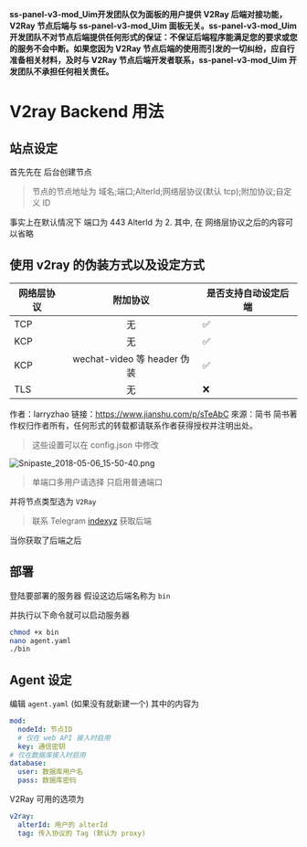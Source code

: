 **ss-panel-v3-mod_Uim开发团队仅为面板的用户提供 V2Ray 后端对接功能，V2Ray 节点后端与 ss-panel-v3-mod_Uim 面板无关。ss-panel-v3-mod_Uim 开发团队不对节点后端提供任何形式的保证：不保证后端程序能满足您的要求或您的服务不会中断。如果您因为 V2Ray 节点后端的使用而引发的一切纠纷，应自行准备相关材料，及时与 V2Ray 节点后端开发者联系，ss-panel-v3-mod_Uim 开发团队不承担任何相关责任。**

# V2ray Backend 用法
## 站点设定
首先先在 后台创建节点
> 节点的节点地址为 域名;端口;AlterId;网络层协议(默认 tcp);附加协议;自定义 ID

事实上在默认情况下 端口为 443 AlterId 为 2. 其中, 在 网络层协议之后的内容可以省略

## 使用 v2ray 的伪装方式以及设定方式
| 网络层协议 | 附加协议 | 是否支持自动设定后端 | 
| ------------- |:-------------:| -----| 
| TCP | 无 | ✅ | 
| KCP | 无 | ✅ | 
| KCP | wechat-video 等 header 伪装 | ✅ |
| TLS | 无 | ❌ |

作者：larryzhao
链接：https://www.jianshu.com/p/sTeAbC
來源：简书
简书著作权归作者所有，任何形式的转载都请联系作者获得授权并注明出处。

> 这些设置可以在 config.json 中修改

![Snipaste_2018-05-06_15-50-40.png](https://i.loli.net/2018/05/06/5aeeb3df9be7e.png)


> 单端口多用户请选择 只启用普通端口

并将节点类型选为 `V2Ray`

> 联系 Telegram [indexyz](https://t.me/nttisthebest) 获取后端

当你获取了后端之后

## 部署
登陆要部署的服务器 假设这边后端名称为 `bin`

并执行以下命令就可以启动服务器
```bash
chmod +x bin
nano agent.yaml
./bin
```

## Agent 设定
编辑 `agent.yaml` (如果没有就新建一个)
其中的内容为
```yaml
mod:
  nodeId: 节点ID
  # 仅在 web API 接入时启用
  key: 通信密钥
# 仅在数据库接入时启用
database:
  user: 数据库用户名
  pass: 数据库密码
```

V2Ray 可用的选项为
```yaml 
v2ray:
  alterId: 用户的 alterId
  tag: 传入协议的 Tag (默认为 proxy)
```
